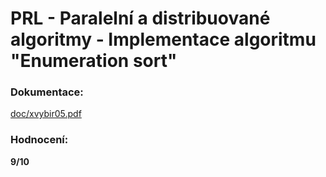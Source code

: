 # PRL - Paralelní a distribuované algoritmy - Implementace algoritmu "Enumeration sort"

### Dokumentace:

[doc/xvybir05.pdf](doc/xvybir05.pdf)

### Hodnocení:

**9/10**